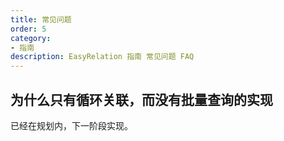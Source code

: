 ```yaml
---
title: 常见问题
order: 5
category:
- 指南
description: EasyRelation 指南 常见问题 FAQ
---
```


## 为什么只有循环关联，而没有批量查询的实现

已经在规划内，下一阶段实现。